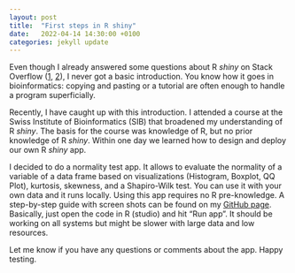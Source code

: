 ```yaml
---
layout: post
title:  "First steps in R shiny"
date:   2022-04-14 14:30:00 +0100
categories: jekyll update
---
```



Even though I already answered some questions about R *shiny* on Stack Overflow ([1](https://stackoverflow.com/questions/68270439/change-default-color-of-bar-plot-and-legend-in-ggplot2/68270714#68270714), [2](https://stackoverflow.com/questions/66211325/how-to-create-a-barchart-with-plotly/66213252#66213252)), I never got a basic introduction. You know how it goes in bioinformatics: copying and pasting or a tutorial are often enough to handle a program superficially.   

Recently, I have caught up with this introduction. I attended a course at the Swiss Institute of Bioinformatics (SIB) that broadened my understanding of R *shiny*. The basis for the course was knowledge of R, but no prior knowledge of R *shiny*. Within one day we learned how to design and deploy our own R *shiny* app.   

I decided to do a normality test app. It allows to evaluate the normality of a variable of a data frame based on visualizations (Histogram, Boxplot, QQ Plot), kurtosis, skewness, and a Shapiro-Wilk test. You can use it with your own data and it runs locally. Using this app requires no R pre-knowledge. A step-by-step guide with screen shots can be found on my [GitHub page](https://github.com/pascalangst/Normality_evaluation). Basically, just open the code in R (studio) and hit “Run app”. It should be working on all systems but might be slower with large data and low resources.  
 
Let me know if you have any questions or comments about the app. Happy testing.



